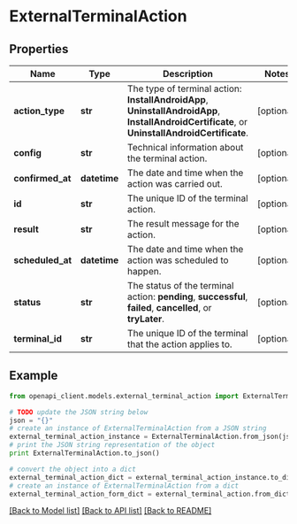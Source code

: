 # ExternalTerminalAction


## Properties
Name | Type | Description | Notes
------------ | ------------- | ------------- | -------------
**action_type** | **str** | The type of terminal action: **InstallAndroidApp**, **UninstallAndroidApp**, **InstallAndroidCertificate**, or **UninstallAndroidCertificate**. | [optional] 
**config** | **str** | Technical information about the terminal action. | [optional] 
**confirmed_at** | **datetime** | The date and time when the action was carried out. | [optional] 
**id** | **str** | The unique ID of the terminal action. | [optional] 
**result** | **str** | The result message for the action. | [optional] 
**scheduled_at** | **datetime** | The date and time when the action was scheduled to happen. | [optional] 
**status** | **str** | The status of the terminal action: **pending**, **successful**, **failed**, **cancelled**, or **tryLater**. | [optional] 
**terminal_id** | **str** | The unique ID of the terminal that the action applies to. | [optional] 

## Example

```python
from openapi_client.models.external_terminal_action import ExternalTerminalAction

# TODO update the JSON string below
json = "{}"
# create an instance of ExternalTerminalAction from a JSON string
external_terminal_action_instance = ExternalTerminalAction.from_json(json)
# print the JSON string representation of the object
print ExternalTerminalAction.to_json()

# convert the object into a dict
external_terminal_action_dict = external_terminal_action_instance.to_dict()
# create an instance of ExternalTerminalAction from a dict
external_terminal_action_form_dict = external_terminal_action.from_dict(external_terminal_action_dict)
```
[[Back to Model list]](../README.md#documentation-for-models) [[Back to API list]](../README.md#documentation-for-api-endpoints) [[Back to README]](../README.md)


